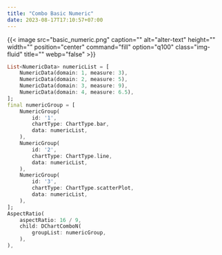 ```yaml
---
title: "Combo Basic Numeric"
date: 2023-08-17T17:10:57+07:00
---
```


{{< image src="basic_numeric.png" caption="" alt="alter-text" height="" width="" position="center" command="fill" option="q100" class="img-fluid" title=""  webp="false" >}}

```dart
List<NumericData> numericList = [
    NumericData(domain: 1, measure: 3),
    NumericData(domain: 2, measure: 5),
    NumericData(domain: 3, measure: 9),
    NumericData(domain: 4, measure: 6.5),
];
final numericGroup = [
    NumericGroup(
        id: '1',
        chartType: ChartType.bar,
        data: numericList,
    ),
    NumericGroup(
        id: '2',
        chartType: ChartType.line,
        data: numericList,
    ),
    NumericGroup(
        id: '3',
        chartType: ChartType.scatterPlot,
        data: numericList,
    ),
];
AspectRatio(
    aspectRatio: 16 / 9,
    child: DChartComboN(
        groupList: numericGroup,
    ),
),
```

<br>
